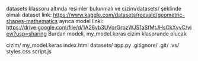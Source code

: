datasets klassoru altında resimler bulunmalı ve cizim/datasets/ şeklinde olmalı
dataset link: https://www.kaggle.com/datasets/reevald/geometric-shapes-mathematics
ayrıca model linki: https://drive.google.com/file/d/1A26vb3UVorGrpzWJS1aSfMtJHsCkXyvC/view?usp=sharing
Burdan modeli, my_model.keras cizim klasorunde olucak

cizim/
      my_model.keras
      index.html
      datasets/
      app.py
      .gitignore/
      .git/
      .vs/
      styles.css
      script.js
